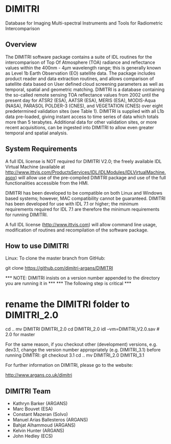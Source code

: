 ﻿DIMITRI
=======

Database for Imaging Multi-spectral Instruments and Tools for Radiometric Intercomparison

Overview
--------

The DIMITRI software package contains a suite of IDL routines for the intercomparison of Top Of
Atmosphere (TOA) radiance and reflectance values within the 400nm - 4μm wavelength range; this
is generally known as Level 1b Earth Observation (EO) satellite data. The package includes product
reader and data extraction routines, and allows comparison of satellite data based on User defined
cloud screening parameters as well as temporal, spatial and geometric matching. DIMITRI is a
database containing the so-called remote sensing TOA reflectance values from 2002 until the
present day for ATSR2 (ESA), AATSR (ESA), MERIS (ESA), MODIS-Aqua (NASA), PARASOL POLDER-3
(CNES), and VEGETATION (CNES) over eight predetermined validation sites (see Table 1).
DIMITRI is supplied with all L1b data pre-loaded, giving instant access to time series of data which
totals more than 5 terabytes. Additional data for other validation sites, or more recent acquisitions,
can be ingested into DIMITRI to allow even greater temporal and spatial analysis.

System Requirements
-------------------

A full IDL license is NOT required for DIMITRI V2.0; the freely available IDL Virtual Machine
(available at http://www.ittvis.com/ProductsServices/IDL/IDLModules/IDLVirtualMachine.aspx) will
allow use of the pre-compiled DIMITRI package and use of the full functionalities accessible from the
HMI.

DIMITRI has been developed to be compatible on both Linux and Windows based systems; however,
MAC compatibility cannot be guaranteed. DIMITRI has been developed for use with IDL 7.1 or
higher; the minimum requirements required for IDL 7.1 are therefore the minimum requirements for
running DIMITRI.

A full IDL license (http://www.ittvis.com) will allow command line usage, modification of routines
and recompilation of the software package.

How to use DIMITRI
------------------

Linux:
To clone the master branch from GitHub:

git clone https://github.com/dimitri-argans/DIMITRI

*** NOTE: DIMITRI insists on a version number appended to the directory you are running it in ***
*** The following step is critical ***

# rename the DIMITRI folder to DIMITRI_2.0
cd ..
mv DIMITRI DIMITRI_2.0
cd DIMITRI_2.0
idl –vm=DIMITRI_V2.0.sav		# 2.0 for master

For the same reason, if you checkout other (development) versions, e.g. dev3.1, change the version number appropriately (e.g. DIMITRI_3.1) before running DIMITRI:
git checkout 3.1
cd ..
mv DIMITRI_2.0 DIMITRI_3.1


For further information on DIMITRI, please go to the website:

http://www.argans.co.uk/dimitri



DIMITRI Team
------------------
- Kathryn Barker (ARGANS)
- Marc Bouvet (ESA)
- Constant Mazeran (Solvo)
- Manuel Arias Ballesteros (ARGANS)
- Bahjat Alhammoud (ARGANS)
- Kelvin Hunter (ARGANS)
- John Hedley (ECS)
